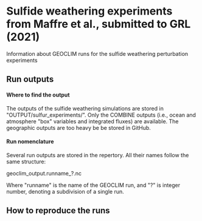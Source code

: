 # Sulfide weathering experiments from Maffre et al., submitted to GRL (2021)

Information about GEOCLIM runs for the sulfide weathering perturbation experiments

## Run outputs

#### Where to find the output

The outputs of the sulfide weathering simulations are stored in "OUTPUT/sulfur\_experiments/".
Only the COMBINE outputs (i.e., ocean and atmosphere "box" variables and integrated fluxes) are available.
The geographic outputs are too heavy be be stored in GitHub.

#### Run nomenclature

Several run outputs are stored in the repertory. All their names follow the same structure:

geoclim_output.runname\_?.nc

Where "runname" is the name of the GEOCLIM run, and "?" is integer number, denoting a subdivision of a single run.


## How to reproduce the runs

